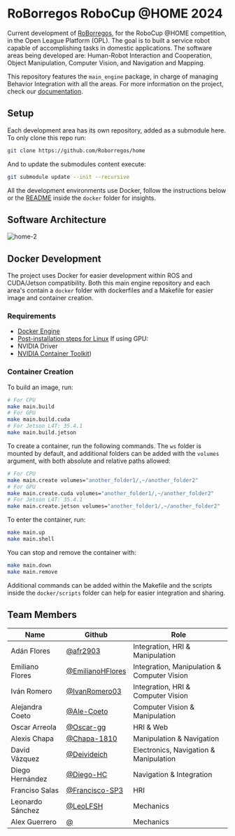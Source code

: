 # RoBorregos RoboCup @HOME 2024

Current development of [RoBorregos](www.roborregos.com), for the RoboCup @HOME competition, in the Open League Platform (OPL). The goal is to built a service robot capable of accomplishing tasks in domestic applications. The software areas being developed are: Human-Robot Interaction and Cooperation, Object Manipulation, Computer Vision, and Navigation and Mapping.

This repository features the `main_engine` package, in charge of managing Behavior Integration with all the areas.
For more information on the project, check our [documentation](https://docs.rbrgs.com/home/).

## Setup

Each development area has its own repository, added as a submodule here. To only clone this repo run:

```bash
git clone https://github.com/Roborregos/home
```

And to update the submodules content execute:

```bash
git submodule update --init --recursive
```

All the development environments use Docker, follow the instructions below or the [README](docker/README.md) inside the `docker` folder for insights.

## Software Architecture

![home-2](https://github.com/RoBorregos/home/assets/25570636/ea6f9551-27c7-4b4e-8fcb-8733a6eb7284)

## Docker Development
The project uses Docker for easier development within ROS and CUDA/Jetson compatibility. Both this main engine repository and each area's contain a `docker` folder with dockerfiles and a Makefile for easier image and container creation. 
### Requirements

- [Docker Engine](https://docs.docker.com/engine/install/ubuntu/#install-using-the-repository)
- [Post-installation steps for Linux](https://docs.docker.com/engine/install/linux-postinstall/)
If using GPU:
- NVIDIA Driver 
- [NVIDIA Container Toolkit](https://docs.nvidia.com/datacenter/cloud-native/container-toolkit/latest/index.html))
### Container Creation
To build an image, run:

```bash
# For CPU
make main.build
# For GPU
make main.build.cuda
# For Jetson L4T: 35.4.1
make main.build.jetson
```
To create a container, run the following commands. The `ws` folder is mounted by default, and additional folders can be added with the `volumes` argument, with both absolute and relative paths allowed:

```bash
# For CPU
make main.create volumes="another_folder1/,~/another_folder2"
# For GPU
make main.create.cuda volumes="another_folder1/,~/another_folder2"
# For Jetson L4T: 35.4.1
make main.create.jetson volumes="another_folder1/,~/another_folder2"
```

To enter the container, run:

```bash
make main.up
make main.shell
```

You can stop and remove the container with:

```bash
make main.down
make main.remove
```

Additional commands can be added within the Makefile and the scripts inside the `docker/scripts` folder can help for easier integration and sharing.

## Team Members

| Name                    | Github                                                       | Role      |
| ----------------------- | ------------------------------------------------------------------- | ------------------------------------------------------------ |
| Adán Flores | [@afr2903](https://github.com/afr2903) | Integration, HRI & Manipulation |
| Emiliano Flores | [@EmilianoHFlores](https://github.com/EmilianoHFlores) | Integration, Manipulation & Computer Vision |
| Iván Romero | [@IvanRomero03](https://github.com/IvanRomero03) | Integration, HRI & Computer Vision |
| Alejandra Coeto | [@Ale-Coeto](https://github.com/Ale-Coeto) | Computer Vision & Manipulation |
| Oscar Arreola | [@Oscar-gg](https://github.com/Oscar-gg) | HRI & Web |
| Alexis Chapa | [@Chapa-1810](https://github.com/Chapa-1810) | Manipulation & Navigation |
| David Vázquez | [@Deivideich](https://github.com/Deivideich) | Electronics, Navigation & Manipulation | 
| Diego Hernández | [@Diego-HC](https://github.com/Diego-HC) | Navigation & Integration |
| Franciso Salas | [@Francisco-SP3](http://github.com/Francisco-SP3) | HRI |
| Leonardo Sánchez | [@LeoLFSH](https://github.com/LeoLFSH) | Mechanics |
| Alex Guerrero | [@]() | Mechanics |
